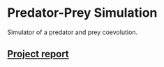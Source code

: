 # Predator-Prey Simulation
Simulator of a predator and prey coevolution.

## [Project report](report.pdf)
